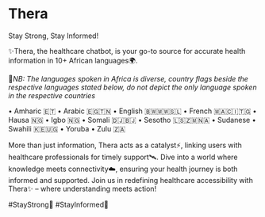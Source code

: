 # Thera

Stay Strong, Stay Informed!

✨Thera, the healthcare chatbot, is your go-to source for accurate health information in 10+ African languages🌍.

🚫*NB: The languages spoken in Africa is diverse, country flags beside the respective languages stated below, do not depict the only language spoken in the respective countries*


• Amharic 🇪🇹
• Arabic 🇪🇬🇹🇳
• English 🇧🇼🇲🇼🇸🇱
• French 🇲🇦🇨🇮🇹🇬
• Hausa 🇳🇬
• Igbo 🇳🇬
• Somali 🇩🇯🇧🇯
• Sesotho 🇱🇸🇿🇲🇳🇦
• Sudanese
• Swahili 🇰🇪🇺🇬
• Yoruba 
• Zulu 🇿🇦




More than just information, Thera acts as a catalyst⚡, linking users with healthcare professionals for timely support🛰️. Dive into a world where knowledge meets connectivity☁️, ensuring your health journey is both informed and supported. Join us in redefining healthcare accessibility with Thera✨ – where understanding meets action! 


#StayStrong💙
#StayInformed🚀
